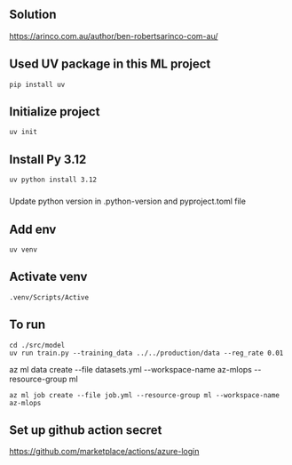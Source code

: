 ## Solution
https://arinco.com.au/author/ben-robertsarinco-com-au/

## Used UV package in this ML project

```
pip install uv
```

## Initialize project
```
uv init
```

## Install Py 3.12
```
uv python install 3.12
```

###
Update python version in .python-version and pyproject.toml file

## Add env
```
uv venv
```
## Activate venv
```
.venv/Scripts/Active
```

## To run
```
cd ./src/model
uv run train.py --training_data ../../production/data --reg_rate 0.01
```


az ml data create --file datasets.yml --workspace-name az-mlops --resource-group ml

```
az ml job create --file job.yml --resource-group ml --workspace-name az-mlops
```

## Set up github action secret
https://github.com/marketplace/actions/azure-login
